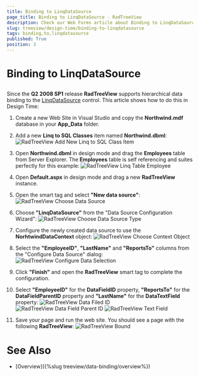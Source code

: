 ```yaml
---
title: Binding to LinqDataSource
page_title: Binding to LinqDataSource - RadTreeView
description: Check our Web Forms article about Binding to LinqDataSource.
slug: treeview/design-time/binding-to-linqdatasource
tags: binding,to,linqdatasource
published: True
position: 3
---
```


# Binding to LinqDataSource



## 

Since the **Q2 2008 SP1** release **RadTreeView** supports hierarchical data binding to the [LinqDataSource](https://msdn.microsoft.com/en-us/library/bb547113.aspx) control. This article shows how to do this in Design Time:

1. Create a new Web Site in Visual Studio and copy the **Northwind.mdf** database in your **App_Data** folder.

1. Add a new **Linq to SQL Classes** item named **Northwind.dbml**:
![RadTreeView Add New Linq to SQL Class Item](images/treeview_desinglinqaddnewitem.png)

1. Open **Northwind.dbml** in design mode and drag the **Employees** table from Server Explorer. The **Employees** table is self referencing and suites perfectly for this example:
![RadTreeView Linq Table Employee](images/treeview_desinglinqtableemployee.png)

1. Open **Default.aspx** in design mode and drag a new **RadTreeView** instance.

1. Open the smart tag and select **"New data source"**:
![RadTreeView Choose Data Source](images/treeview_designlinqchoosedatasource.png)

1. Choose **"LinqDataSource"** from the "Data Source Configuration Wizard":
![RadTreeView Choose Data Source Type](images/treeview_desinglinqchoosedatasourcetype.png)

1. Configure the newly created data source to use the **NorhtwindDataContext** object:
![RadTreeView Choose Context Object](images/treeview_desinglinqchoosecontextobject.png)

1. Select the **"EmployeeID"**, **"LastName"** and **"ReportsTo"** columns from the "Configure Data Source" dialog:
![RadTreeView Configure Data Selection](images/treeview_desinglinqconfiguredataselectionpng.png)

1. Click **"Finish"** and open the **RadTreeView** smart tag to complete the configuration.

1. Select **"EmployeeID"** for the **DataFieldID** property, **"ReportsTo"** for the **DataFieldParentID** property and **"LastName"** for the **DataTextField** property:
![RadTreeView Data Filed ID](images/treeview_designlinqsmarttagdatafieldid.png)
![RadTreeView Data Field Parent ID](images/treeview_designlinqsmarttagdatafieldparentid.png)
![RadTreeView Text Field](images/treeview_designlinqsmarttagtextfield.png)

1. Save your page and run the web site. You should see a page with the following **RadTreeView**:
![RadTreeView Bound](images/treeview_designlinqbound.png)

# See Also

 * [Overview]({%slug treeview/data-binding/overview%})
